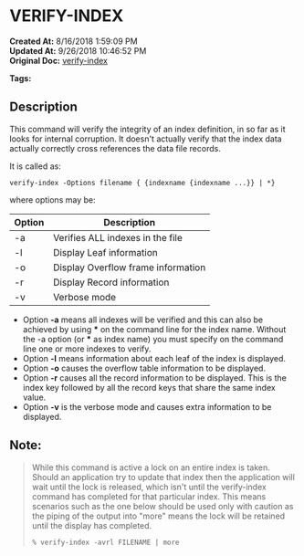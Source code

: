 # VERIFY-INDEX

**Created At:** 8/16/2018 1:59:09 PM  
**Updated At:** 9/26/2018 10:46:52 PM  
**Original Doc:** [verify-index](https://docs.jbase.com/48152-indexes/verify-index)  

**Tags:**
<badge text='file indexing' vertical='middle' />

## Description 

This command will verify the integrity of an index definition, in so far as it looks for internal corruption. It doesn't actually verify that the index data actually correctly cross references the data file records.

It is called as:

```
verify-index -Options filename { {indexname {indexname ...}} | *}
```

where options may be:


| Option<br> | Description<br> |
| --- | --- |
| -a<br> | Verifies ALL indexes in the file<br> |
| -l<br> | Display Leaf information<br> |
| -o<br> | Display Overflow frame information<br> |
| -r<br> | Display Record information<br> |
| -v<br> | Verbose mode<br> |




- Option **-a** means all indexes will be verified and this can also be achieved by using **\*** on the command line for the index name. Without the -a option (or **\*** as index name) you must specify on the command line one or more indexes to verify.
- Option **-l** means information about each leaf of the index is displayed.
- Option **-o** causes the overflow table information to be displayed.
- Option **-r** causes all the record information to be displayed. This is the index key followed by all the record keys that share the same index value.
- Option **-v** is the verbose mode and causes extra information to be displayed.




## Note: 


> While this command is active a lock on an entire index is taken. Should an application try to update that index then the application will wait until the lock is released, which isn't until the verify-index command has completed for that particular index. This means scenarios such as the one below should be used only with caution as the piping of the output into "more" means the lock will be retained until the display has completed.
> 
> ```
> % verify-index -avrl FILENAME | more
> ```

